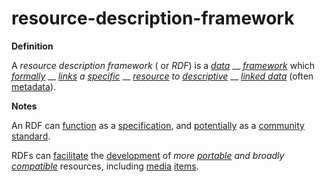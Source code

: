 # resource-description-framework

**Definition**

A _resource description framework_ ( or _RDF_) is a [_data_](https://github.com/gcassel/Modular-Organization-Terminology/blob/master/terms/data.md) __ [_framework_](https://github.com/gcassel/Modular-Organization-Terminology/blob/master/terms/framework.md) which [_formally_](https://github.com/gcassel/Modular-Organization-Terminology/blob/master/terms/form.md) __ [_links_](https://github.com/gcassel/Modular-Organization-Terminology/blob/master/terms/link.md) _a_ [_specific_](https://github.com/gcassel/Modular-Organization-Terminology/blob/master/terms/specific.md) __ [_resource_](https://github.com/gcassel/Modular-Organization-Terminology/blob/master/terms/resource.md) _to_ [_descriptive_](https://github.com/gcassel/Modular-Organization-Terminology/blob/master/terms/describe.md) __ [_linked data_](https://github.com/gcassel/Modular-Organization-Terminology/blob/master/terms/linked-data.md) (often [metadata](https://github.com/gcassel/Modular-Organization-Terminology/blob/master/terms/metadata.md)).

**Notes**

An RDF can [function](https://github.com/gcassel/Modular-Organization-Terminology/blob/master/terms/function.md) as a [specification](https://github.com/gcassel/Modular-Organization-Terminology/blob/master/terms/specification.md), and [potentially](https://github.com/gcassel/Modular-Organization-Terminology/blob/master/terms/potential.md) as a [community](https://github.com/gcassel/Modular-Organization-Terminology/blob/master/terms/community.md) [standard](https://github.com/gcassel/Modular-Organization-Terminology/blob/master/terms/standard.md).

RDFs can [facilitate](https://github.com/gcassel/Modular-Organization-Terminology/blob/master/terms/facilitate.md) the [development](https://github.com/gcassel/Modular-Organization-Terminology/blob/master/terms/develop.md) of _more_ [_portable_](https://github.com/gcassel/Modular-Organization-Terminology/blob/master/terms/portable.md) _and broadly_ [_compatible_](https://github.com/gcassel/Modular-Organization-Terminology/blob/master/terms/compatible.md) resources, including [media](https://github.com/gcassel/Modular-Organization-Terminology/blob/master/terms/media.md) [items](https://github.com/gcassel/Modular-Organization-Terminology/blob/master/terms/item.md).

